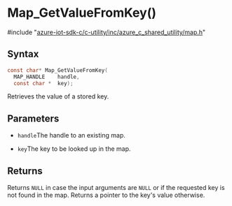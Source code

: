# Map_GetValueFromKey()

\#include "[azure-iot-sdk-c/c-utility/inc/azure_c_shared_utility/map.h](../iot-c-ref-map-h.md)"  

## Syntax

```C
const char* Map_GetValueFromKey(
  MAP_HANDLE    handle,
  const char *  key);
```

Retrieves the value of a stored key.

## Parameters
* `handle`The handle to an existing map. 

* `key`The key to be looked up in the map.

## Returns
Returns `NULL` in case the input arguments are `NULL` or if the requested key is not found in the map. Returns a pointer to the key's value otherwise.

